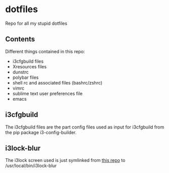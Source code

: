 # dotfiles
Repo for all my stupid dotfiles

## Contents
Different things contained in this repo:

* i3cfgbuild files
* Xresources files
* dunstrc
* polybar files
* shell rc and associated files (bashrc/zshrc)
* vimrc
* sublime text user preferences file
* emacs

## i3cfgbuild
The i3cfgbuild files are the part config files used as input for i3cfgbuild from the pip package i3-config-builder.

## i3lock-blur
The i3lock screen used is just symlinked from [this repo](https://github.com/brileb73/i3lock-blur) to /usr/local/bin/i3lock-blur

